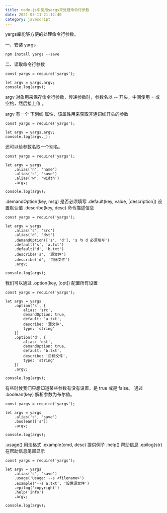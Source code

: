 ```yaml
---
title: node-js中使用yargs来处理命令行参数
date: 2021-03-11 21:12:40
category: javascript
---
```


yargs库能够方便的处理命令行参数。

 

一、安装 yargs

```
npm install yargs --save
```

二、读取命令行参数

```
const yargs = require('yargs');
 
let argv = yargs.argv;
console.log(argv);
```
argv 对象用来保存命令行参数，传递参数时，参数名以 -- 开头，中间使用 = 或 空格，然后接上值 。

argv 有一个 下划线 属性，该属性用来获取非连词线开头的参数
```
const yargs = require('yargs');
 
let argv = yargs.argv;
console.log(argv._);
```
还可以给参数名取一个别名。
```
const yargs = require('yargs');
 
let argv = yargs
    .alias('n', 'name')
    .alias('s', 'save')
    .alias('w', 'width')
    .argv;
 
console.log(argv);
```
.demandOption(key, msg) 是否必须填写
.default(key, value, [description]) 设置默认值
.describe(key, desc) 命令描述信息
```
const yargs = require('yargs');
 
let argv = yargs
    .alias('s', 'src')
    .alias('d', 'dst')
    .demandOption(['s', 'd'], 's 与 d 必须填写')
    .default('s', 'a.txt')
    .default('d', 'b.txt')
    .describe('s', '源文件')
    .describe('d', '目标文件')
    .argv;
 
console.log(argv);
```
我们可以通过 .option(key, [opt]) 配置所有设置
```
const yargs = require('yargs');
 
let argv = yargs
    .option('s', {
        alias: 'src',
        demandOption: true,
        default: 'a.txt',
        describe: '源文件',
        type: 'string'
    })
    .option('d', {
        alias: 'dst',
        demandOption: true,
        default: 'b.txt',
        describe: '目标文件',
        type: 'string'
    })
    .argv;
 
console.log(argv);
```
有些时候我们只想知道某些参数有没有设置，是 true 或是 false。
通过 .boolean(key) 解析参数为布尔值。
```
const yargs = require('yargs');
 
let argv = yargs
    .alias('s', 'save')
    .boolean(['s'])
    .argv;
 
console.log(argv);
```
.usage() 用法格式
.example(cmd, desc) 提供例子
.help() 帮助信息
.epilog(str) 在帮助信息尾部显示
```
const yargs = require('yargs');
 
let argv = yargs
    .alias('s', 'save')
    .usage('Usage: --s <filename>')
    .example('--s a.txt', '设置源文件')
    .epilog('copyright')
    .help('info')
    .argv;
 
console.log(argv);
```

